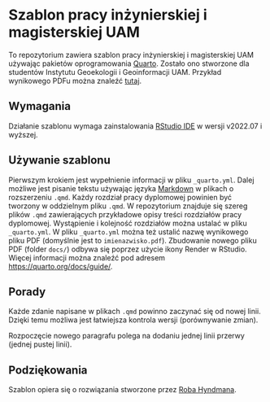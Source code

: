 Szablon pracy inżynierskiej i magisterskiej UAM
========================

To repozytorium zawiera szablon pracy inżynierskiej i magisterskiej UAM używając pakietów oprogramowania [Quarto](https://quarto.org/).
Zostało ono stworzone dla studentów Instytutu Geoekologii i Geoinformacji UAM.
Przykład wynikowego PDFu można znaleźć [tutaj](https://raw.githubusercontent.com/spacea/amuthesis-quarto/master/docs/imienazwisko.pdf).

## Wymagania

Działanie szablonu wymaga zainstalowania [RStudio IDE](https://www.rstudio.com/products/rstudio/download/#download) w wersji v2022.07 i wyższej.

## Używanie szablonu

Pierwszym krokiem jest wypełnienie informacji w pliku `_quarto.yml`.
Dalej możliwe jest pisanie tekstu używając języka [Markdown](https://quarto.org/docs/authoring/markdown-basics.html) w plikach o rozszerzeniu `.qmd`.
Każdy rozdział pracy dyplomowej powinien być tworzony w oddzielnym pliku `.qmd`.
W repozytorium znajduje się szereg plików `.qmd` zawierających przykładowe opisy treści rozdziałów pracy dyplomowej.
Wystąpienie i kolejność rozdziałów można ustalać w pliku `_quarto.yml`.
W pliku  `_quarto.yml` można też ustalić nazwę wynikowego pliku PDF (domyślnie jest to `imienazwisko.pdf`).
Zbudowanie nowego pliku PDF (folder `docs/`) odbywa się poprzez użycie ikony Render w RStudio.
Więcej informacji można znaleźć pod adresem https://quarto.org/docs/guide/.

## Porady

Każde zdanie napisane w plikach `.qmd` powinno zaczynać się od nowej linii. 
Dzięki temu możliwa jest łatwiejsza kontrola wersji (porównywanie zmian). 

Rozpoczęcie nowego paragrafu polega na dodaniu jednej linii przerwy (jednej pustej linii).

## Podziękowania

Szablon opiera się o rozwiązania stworzone przez [Roba Hyndmana](https://github.com/robjhyndman/MonashThesis).
